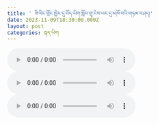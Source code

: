 ```yaml
---
title: ' ཟི་ལིང་གྲོང་ཁྱེར་དུ་བོད་ཡིག་སློབ་གྲྭ་ངེས་པར་དུ་མཁོ་བའི་གཏམ་བཤད།'
date: 2023-11-09T18:30:00.000Z
layout: post
categories: སྐད་ཡིག
---
```


<audio controls src="https://media-trimleng.s3.amazonaws.com/aSx6A7mEvfDRDhkv4oLqpCD1sfJ4dfxBrKzaHEPQiBc.mp3"></audio> <audio controls src="https://media-trimleng.s3.amazonaws.com/aWw7AgB1GtqJ0LHN4pWqLphU9sLBgrL5iNjCQdXxu5s.mp3"></audio> <audio controls src="https://media-trimleng.s3.amazonaws.com/bBTA5IPmRNb59gcl-vUg1UKOZ3L6PEVQ7escgewW_dA.mp3"></audio>
